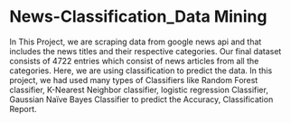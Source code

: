 # News-Classification_Data Mining

In This Project, we are scraping data from google news api and that includes the news titles and their respective categories. Our final dataset consists of 4722 entries which consist of news articles from all the categories. 
Here, we are using classification to predict the data. In this project, we had used many types of Classifiers like Random Forest classifier, K-Nearest Neighbor classifier, logistic regression Classifier, Gaussian Naïve Bayes Classifier to predict the Accuracy, Classification Report. 
